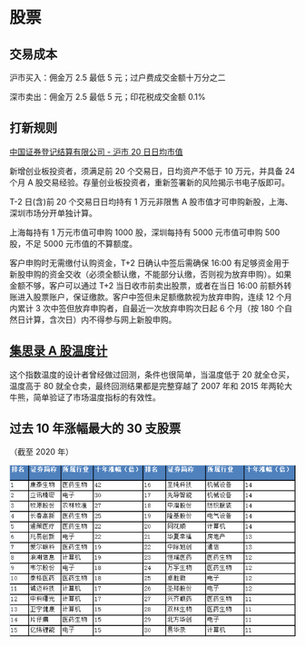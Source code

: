 # 股票

## 交易成本

沪市买入：佣金万 2.5 最低 5 元；过户费成交金额十万分之二

深市卖出：佣金万 2.5 最低 5 元；印花税成交金额 0.1%

## 打新规则

[中国证券登记结算有限公司 - 沪市 20 日日均市值](https://invquery.chinaclear.cn/home.html#/shStockAvg)

新增创业板投资者，须满足前 20 个交易日，日均资产不低于 10 万元，并具备 24 个月 A 股交易经验。存量创业板投资者，重新签署新的风险揭示书电子版即可。

T-2 日(含)前 20 个交易日日均持有 1 万元非限售 A 股市值才可申购新股，上海、深圳市场分开单独计算。

上海每持有 1 万元市值可申购 1000 股，深圳每持有 5000 元市值可申购 500 股，不足 5000 元市值的不算额度。

客户申购时无需缴付认购资金，T+2 日确认中签后需确保 16:00 有足够资金用于新股申购的资金交收（必须全额认缴，不能部分认缴，否则视为放弃申购）。如果金额不够，客户可以通过 T+2 当日收市前卖出股票，或者在当日 16:00 前额外转账进入股票账户，保证缴款。客户中签但未足额缴款视为放弃申购，连续 12 个月内累计 3 次中签但放弃申购者，自最近一次放弃申购次日起 6 个月（按 180 个自然日计算，含次日）内不得参与网上新股申购。

## [集思录 A 股温度计](https://www.jisilu.cn/data/indicator/)

这个指数温度的设计者曾经做过回测，条件也很简单，当温度低于 20 就全仓买，温度高于 80 就全仓卖，最终回测结果都是完整穿越了 2007 年和 2015 年两轮大牛熊，简单验证了市场温度指标的有效性。

## 过去 10 年涨幅最大的 30 支股票

（截至 2020 年）

![image](/assets/images/2351-itriats0385855.png)

